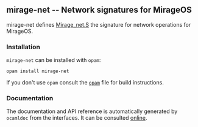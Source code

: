 ## mirage-net -- Network signatures for MirageOS

mirage-net defines [Mirage_net.S][1] the signature for
network operations for MirageOS.

[1]: https://mirage.github.io/mirage-net/Mirage_net.S.html

### Installation

`mirage-net` can be installed with `opam`:

    opam install mirage-net

If you don't use `opam` consult the [`opam`](opam) file for build
instructions.

### Documentation

The documentation and API reference is automatically generated by
`ocamldoc` from the interfaces. It can be consulted [online][2].

[2]: https://mirage.github.io/mirage-net/Mirage_net.html

